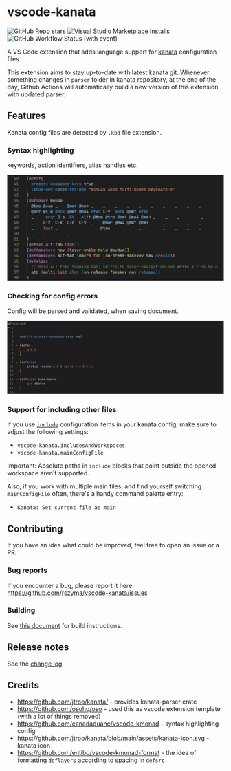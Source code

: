 # vscode-kanata
[![GitHub Repo stars](https://img.shields.io/github/stars/rszyma/vscode-kanata?logo=github)](https://github.com/rszyma/vscode-kanata)
[![Visual Studio Marketplace Installs](https://img.shields.io/visual-studio-marketplace/i/rszyma.vscode-kanata?logo=visualstudiocode)](https://marketplace.visualstudio.com/items?itemName=rszyma.vscode-kanata)
![GitHub Workflow Status (with event)](https://img.shields.io/github/actions/workflow/status/rszyma/vscode-kanata/rust.yml)
<!-- ![GitHub Workflow Status (with event)](https://img.shields.io/github/actions/workflow/status/rszyma/vscode-kanata/publish.yml?label=nightly%20kanata%20version%20bump) -->
<!-- [![Visual Studio Marketplace Version (including pre-releases)](https://img.shields.io/visual-studio-marketplace/v/rszyma.vscode-kanata)](https://marketplace.visualstudio.com/items?itemName=rszyma.vscode-kanata) -->

A VS Code extension that adds language support for [kanata](https://github.com/jtroo/kanata) configuration files.

This extension aims to stay up-to-date with latest kanata git.
Whenever something changes in `parser` folder in kanata repository, at the end of the day,
Github Actions will automatically build a new version of this extension with updated parser.

## Features

Kanata config files are detected by `.kbd` file extension.

### Syntax highlighting

keywords, action identifiers, alias handles etc.

<p><img src="assets/syntax-highlighting-showcase.png"/></p>

### Checking for config errors

Config will be parsed and validated, when saving document.

<p><img src="assets/config-parsing-showcase.gif"/></p>

### Support for including other files

If you use [`include`](https://github.com/jtroo/kanata/blob/main/docs/config.adoc#include-other-files)
configuration items in your kanata config, make sure to adjust the following settings:
- `vscode-kanata.includesAndWorkspaces`
- `vscode-kanata.mainConfigFile`

Important: Absolute paths in `include` blocks that point outside the opened workspace aren't supported.

Also, if you work with multiple main files, and find yourself switching `mainConfigFile` often,
there's a handy command palette entry:
- `Kanata: Set current file as main`

## Contributing

If you have an idea what could be improved, feel free to open an issue or a PR.

### Bug reports

If you encounter a bug, please report it here: https://github.com/rszyma/vscode-kanata/issues

### Building

See [this document](CONTRIBUTING.md) for build instructions.

## Release notes

See the [change log](CHANGELOG.md).

## Credits

- https://github.com/jtroo/kanata/ - provides kanata-parser crate
- https://github.com/osohq/oso - used this as vscode extension template (with a lot of things removed)
- https://github.com/canadaduane/vscode-kmonad - syntax highlighting config
- https://github.com/jtroo/kanata/blob/main/assets/kanata-icon.svg - kanata icon
- https://github.com/entibo/vscode-kmonad-format - the idea of formatting `deflayer`s according to spacing in `defsrc`
